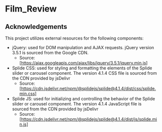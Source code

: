 # Film_Review

## Acknowledgements

This project utilizes external resources for the following components:
- jQuery: used for DOM manipulation and AJAX requests. jQuery version 3.5.1 is sourced from the Google CDN.
    - Source: [https://ajax.googleapis.com/ajax/libs/jquery/3.5.1/jquery.min.js]
- Splide CSS: used for styling and formatting the elements of the Splide slider or carousel component. The version 4.1.4 CSS file is sourced from the CDN provided by jsDelivr
    - Source: [https://cdn.jsdelivr.net/npm/@splidejs/splide@4.1.4/dist/css/splide.min.css]
- Splide JS: used for initializing and controlling the behavior of the Splide slider or carousel component. The version 4.1.4 JavaScript file is sourced from the CDN provided by jsDelivr
    - Source: [https://cdn.jsdelivr.net/npm/@splidejs/splide@4.1.4/dist/js/splide.min.js]